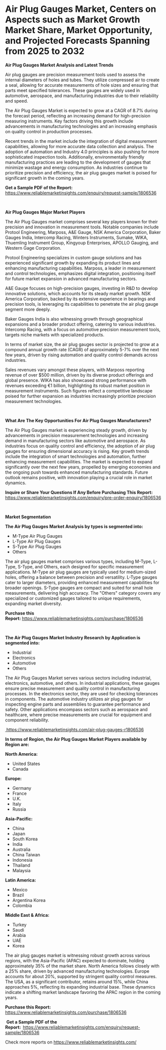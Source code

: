 <p><h1>Air Plug Gauges Market, Centers on Aspects such as Market Growth Market Share, Market Opportunity, and Projected Forecasts Spanning from 2025 to 2032</h1></p><p><strong>Air Plug Gauges Market Analysis and Latest Trends</strong></p>
<p><p>Air plug gauges are precision measurement tools used to assess the internal diameters of holes and tubes. They utilize compressed air to create a seal, allowing for accurate measurements of hole sizes and ensuring that parts meet specified tolerances. These gauges are widely used in automotive, aerospace, and manufacturing industries due to their reliability and speed.</p><p>The Air Plug Gauges Market is expected to grow at a CAGR of 8.7% during the forecast period, reflecting an increasing demand for high-precision measuring instruments. Key factors driving this growth include advancements in manufacturing technologies and an increasing emphasis on quality control in production processes. </p><p>Recent trends in the market include the integration of digital measurement capabilities, allowing for more accurate data collection and analysis. The adoption of automation and Industry 4.0 principles is also pushing for more sophisticated inspection tools. Additionally, environmentally friendly manufacturing practices are leading to the development of gauges that minimize wastage and energy consumption. As industries continue to prioritize precision and efficiency, the air plug gauges market is poised for significant growth in the coming years.</p></p>
<p><strong>Get a Sample PDF of the Report:&nbsp;</strong> <a href="https://www.reliablemarketinsights.com/enquiry/request-sample/1806536?utm_campaign=2609&utm_medium=2&utm_source=Github&utm_content=ia&utm_term=20022025&utm_id=air-plug-gauges">https://www.reliablemarketinsights.com/enquiry/request-sample/1806536</a></p>
<p>&nbsp;</p>
<p><strong>Air Plug Gauges Major Market Players</strong></p>
<p><p>The Air Plug Gauges market comprises several key players known for their precision and innovation in measurement tools. Notable companies include Protool Engineering, Marposs, A&E Gauge, NSK America Corporation, Baker Gauges India, Intercomp Racing, Winters Instruments, Sumake, WIKA, Thuemling Instrument Group, Kingyoup Enterprises, APOLLO Gauging, and Western Gage Corporation.</p><p>Protool Engineering specializes in custom gauge solutions and has experienced significant growth by expanding its product lines and enhancing manufacturing capabilities. Marposs, a leader in measurement and control technologies, emphasizes digital integration, positioning itself for future market expansion in advanced manufacturing sectors.</p><p>A&E Gauge focuses on high-precision gauges, investing in R&D to develop innovative solutions, which accounts for its steady market growth. NSK America Corporation, backed by its extensive experience in bearings and precision tools, is leveraging its capabilities to penetrate the air plug gauge segment more deeply.</p><p>Baker Gauges India is also witnessing growth through geographical expansions and a broader product offering, catering to various industries. Intercomp Racing, with a focus on automotive precision measurement tools, targets niche markets with specialized products.</p><p>In terms of market size, the air plug gauges sector is projected to grow at a compound annual growth rate (CAGR) of approximately 5-7% over the next few years, driven by rising automation and quality control demands across industries.</p><p>Sales revenues vary amongst these players, with Marposs reporting revenue of over $500 million, driven by its diverse product offerings and global presence. WIKA has also showcased strong performance with revenues exceeding €1 billion, highlighting its robust market position in measurement instruments. Such figures reflect a competitive landscape poised for further expansion as industries increasingly prioritize precision measurement technologies.</p></p>
<p>&nbsp;</p>
<p><strong>What Are The Key Opportunities For Air Plug Gauges Manufacturers?</strong></p>
<p><p>The Air Plug Gauges market is experiencing steady growth, driven by advancements in precision measurement technologies and increasing demand in manufacturing sectors like automotive and aerospace. As industries focus on quality control and efficiency, the adoption of air plug gauges for ensuring dimensional accuracy is rising. Key growth trends include the integration of smart technologies and automation, further enhancing measurement capabilities. The market is expected to expand significantly over the next few years, propelled by emerging economies and the ongoing push towards enhanced manufacturing standards. Future outlook remains positive, with innovation playing a crucial role in market dynamics.</p></p>
<p><strong>Inquire or Share Your Questions If Any Before Purchasing This Report:</strong> <a href="https://www.reliablemarketinsights.com/enquiry/pre-order-enquiry/1806536?utm_campaign=2609&utm_medium=2&utm_source=Github&utm_content=ia&utm_term=20022025&utm_id=air-plug-gauges">https://www.reliablemarketinsights.com/enquiry/pre-order-enquiry/1806536</a></p>
<p>&nbsp;</p>
<p><strong>Market Segmentation</strong></p>
<p><strong>The Air Plug Gauges Market Analysis by types is segmented into:</strong></p>
<p><ul><li>M-Type Air Plug Gauges</li><li>L-Type Air Plug Gauges</li><li>S-Type Air Plug Gauges</li><li>Others</li></ul></p>
<p><p>The air plug gauges market comprises various types, including M-Type, L-Type, S-Type, and Others, each designed for specific measurement applications. M-Type air plug gauges are typically used for medium-sized holes, offering a balance between precision and versatility. L-Type gauges cater to larger diameters, providing enhanced measurement capabilities for broader openings. S-Type gauges are compact and suited for small hole measurements, delivering high accuracy. The "Others" category covers any specialized or customized gauges tailored to unique requirements, expanding market diversity.</p></p>
<p><strong>Purchase this Report:&nbsp;</strong><a href="https://www.reliablemarketinsights.com/purchase/1806536?utm_campaign=2609&utm_medium=2&utm_source=Github&utm_content=ia&utm_term=20022025&utm_id=air-plug-gauges">https://www.reliablemarketinsights.com/purchase/1806536</a></p>
<p>&nbsp;</p>
<p><strong>The Air Plug Gauges Market Industry Research by Application is segmented into:</strong></p>
<p><ul><li>Industrial</li><li>Electronics</li><li>Automotive</li><li>Others</li></ul></p>
<p><p>The Air Plug Gauges Market serves various sectors including industrial, electronics, automotive, and others. In industrial applications, these gauges ensure precise measurement and quality control in manufacturing processes. In the electronics sector, they are used for checking tolerances in components. The automotive industry utilizes air plug gauges for inspecting engine parts and assemblies to guarantee performance and safety. Other applications encompass sectors such as aerospace and healthcare, where precise measurements are crucial for equipment and component reliability.</p></p>
<p><a href="https://www.reliablemarketinsights.com/air-plug-gauges-r1806536?utm_campaign=2609&utm_medium=2&utm_source=Github&utm_content=ia&utm_term=20022025&utm_id=air-plug-gauges">&nbsp;https://www.reliablemarketinsights.com/air-plug-gauges-r1806536</a></p>
<p><strong>In terms of Region, the Air Plug Gauges Market Players available by Region are:</strong></p>
<p>
    <p> <strong> North America: </strong>
        <ul>
            <li>United States</li>
            <li>Canada</li>
        </ul>
        </p> 
    <p> <strong> Europe: </strong>
        <ul>
            <li>Germany</li>
            <li>France</li>
            <li>U.K.</li>
            <li>Italy</li>
            <li>Russia</li>
        </ul>
        </p> 
    <p> <strong> Asia-Pacific: </strong>
        <ul>
            <li>China</li>
            <li>Japan</li>
            <li>South Korea</li>
            <li>India</li>
            <li>Australia</li>
            <li>China Taiwan</li>
            <li>Indonesia</li>
            <li>Thailand</li>
            <li>Malaysia</li>
        </ul>
        </p> 
    <p> <strong> Latin America: </strong>
        <ul>
            <li>Mexico</li>
            <li>Brazil</li>
            <li>Argentina Korea</li>
            <li>Colombia</li>
        </ul>
        </p> 
    <p> <strong> Middle East & Africa: </strong>
        <ul>
            <li>Turkey</li>
            <li>Saudi</li>
            <li>Arabia</li>
            <li>UAE</li>
            <li>Korea</li>
        </ul>
    </p>
    </p>
<p><p>The air plug gauges market is witnessing robust growth across various regions, with the Asia-Pacific (APAC) expected to dominate, holding approximately 35% of the market share. North America follows closely with a 25% share, driven by advanced manufacturing technologies. Europe accounts for about 20%, supported by stringent quality control measures. The USA, as a significant contributor, retains around 15%, while China approaches 5%, reflecting its expanding industrial base. These dynamics indicate a shifting market landscape favoring the APAC region in the coming years.</p></p>
<p><strong>Purchase this Report: </strong><a href="https://www.reliablemarketinsights.com/purchase/1806536?utm_campaign=2609&utm_medium=2&utm_source=Github&utm_content=ia&utm_term=20022025&utm_id=air-plug-gauges">https://www.reliablemarketinsights.com/purchase/1806536</a></p>
<p>&nbsp;<strong>Get a Sample PDF of the Report:&nbsp;&nbsp;</strong><a href="https://www.reliablemarketinsights.com/enquiry/request-sample/1806536?utm_campaign=2609&utm_medium=2&utm_source=Github&utm_content=ia&utm_term=20022025&utm_id=air-plug-gauges">https://www.reliablemarketinsights.com/enquiry/request-sample/1806536</a></p>
<p><strong></strong></p>
<p>Check more reports on <a href="https://www.reliablemarketinsights.com/?utm_campaign=2609&utm_medium=2&utm_source=Github&utm_content=ia&utm_term=20022025&utm_id=air-plug-gauges">https://www.reliablemarketinsights.com/</a></p>